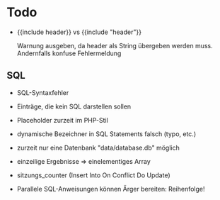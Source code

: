 Todo
====

* {{include header}} vs {{include "header"}}
  
  Warnung ausgeben, da header als String übergeben werden muss. Andernfalls konfuse Fehlermeldung
  
  
SQL
---
 
* SQL-Syntaxfehler

* Einträge, die kein SQL darstellen sollen

* Placeholder zurzeit im PHP-Stil

* dynamische Bezeichner in SQL Statements falsch (typo, etc.)
 
* zurzeit nur eine Datenbank "data/database.db" möglich

* einzeilige Ergebnisse => einelementiges Array

* sitzungs_counter (Insert Into On Conflict Do Update)

* Parallele SQL-Anweisungen können Ärger bereiten: Reihenfolge!